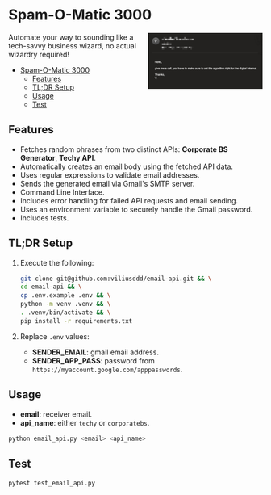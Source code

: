 # Spam-O-Matic 3000

<img align=right src="assets/email_preview.png" width="45%"/>

Automate your way to sounding like a tech-savvy business wizard, no actual wizardry required!

- [Spam-O-Matic 3000](#spam-o-matic-3000)
  - [Features](#features)
  - [TL;DR Setup](#tldr-setup)
  - [Usage](#usage)
  - [Test](#test)


## Features
- Fetches random phrases from two distinct APIs: **Corporate BS Generator**, **Techy API**.
- Automatically creates an email body using the fetched API data.
- Uses regular expressions to validate email addresses.
- Sends the generated email via Gmail's SMTP server.
- Command Line Interface.
- Includes error handling for failed API requests and email sending.
- Uses an environment variable to securely handle the Gmail password.
- Includes tests.

## TL;DR Setup

1. Execute the following:

    ```sh
    git clone git@github.com:viliusddd/email-api.git && \
    cd email-api && \
    cp .env.example .env && \
    python -m venv .venv && \
    . .venv/bin/activate && \
    pip install -r requirements.txt
    ```
2. Replace `.env` values:

   - **SENDER_EMAIL**: gmail email address.
   - **SENDER_APP_PASS**: password from `https://myaccount.google.com/apppasswords`.

## Usage

- **email**: receiver email.
- **api_name**: either `techy` or `corporatebs`.

```sh
python email_api.py <email> <api_name>
```

## Test

```sh
pytest test_email_api.py
```
